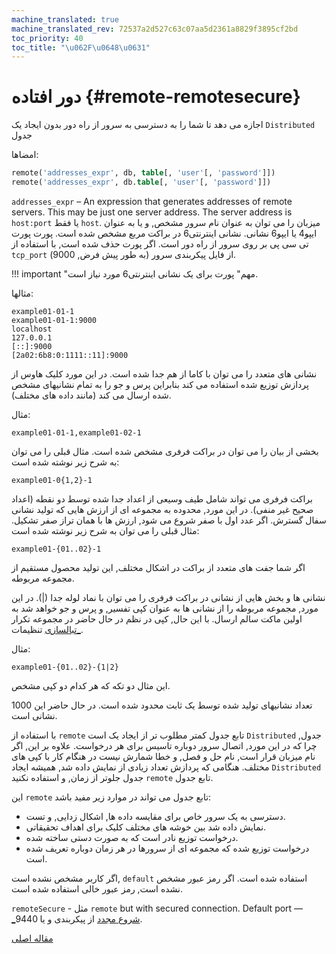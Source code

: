 ```yaml
---
machine_translated: true
machine_translated_rev: 72537a2d527c63c07aa5d2361a8829f3895cf2bd
toc_priority: 40
toc_title: "\u062F\u0648\u0631"
---
```


# دور افتاده {#remote-remotesecure}

اجازه می دهد تا شما را به دسترسی به سرور از راه دور بدون ایجاد یک `Distributed` جدول

امضاها:

``` sql
remote('addresses_expr', db, table[, 'user'[, 'password']])
remote('addresses_expr', db.table[, 'user'[, 'password']])
```

`addresses_expr` – An expression that generates addresses of remote servers. This may be just one server address. The server address is `host:port` یا فقط `host`. میزبان را می توان به عنوان نام سرور مشخص, و یا به عنوان ایپو4 یا ایپو6 نشانی. نشانی اینترنتی6 در براکت مربع مشخص شده است. پورت پورت تی سی پی بر روی سرور از راه دور است. اگر پورت حذف شده است, با استفاده از `tcp_port` از فایل پیکربندی سرور (به طور پیش فرض, 9000).

!!! important "مهم"
    پورت برای یک نشانی اینترنتی6 مورد نیاز است.

مثالها:

``` text
example01-01-1
example01-01-1:9000
localhost
127.0.0.1
[::]:9000
[2a02:6b8:0:1111::11]:9000
```

نشانی های متعدد را می توان با کاما از هم جدا شده است. در این مورد کلیک هاوس از پردازش توزیع شده استفاده می کند بنابراین پرس و جو را به تمام نشانیهای مشخص شده ارسال می کند (مانند داده های مختلف).

مثال:

``` text
example01-01-1,example01-02-1
```

بخشی از بیان را می توان در براکت فرفری مشخص شده است. مثال قبلی را می توان به شرح زیر نوشته شده است:

``` text
example01-0{1,2}-1
```

براکت فرفری می تواند شامل طیف وسیعی از اعداد جدا شده توسط دو نقطه (اعداد صحیح غیر منفی). در این مورد, محدوده به مجموعه ای از ارزش هایی که تولید نشانی سفال گسترش. اگر عدد اول با صفر شروع می شود, ارزش ها با همان تراز صفر تشکیل. مثال قبلی را می توان به شرح زیر نوشته شده است:

``` text
example01-{01..02}-1
```

اگر شما جفت های متعدد از براکت در اشکال مختلف, این تولید محصول مستقیم از مجموعه مربوطه.

نشانی ها و بخش هایی از نشانی در براکت فرفری را می توان با نماد لوله جدا (\|). در این مورد, مجموعه مربوطه را از نشانی ها به عنوان کپی تفسیر, و پرس و جو خواهد شد به اولین ماکت سالم ارسال. با این حال, کپی در نظم در حال حاضر در مجموعه تکرار [\_تبالسازی](../../operations/settings/settings.md) تنظیمات.

مثال:

``` text
example01-{01..02}-{1|2}
```

این مثال دو تکه که هر کدام دو کپی مشخص.

تعداد نشانیهای تولید شده توسط یک ثابت محدود شده است. در حال حاضر این 1000 نشانی است.

با استفاده از `remote` تابع جدول کمتر مطلوب تر از ایجاد یک است `Distributed` جدول, چرا که در این مورد, اتصال سرور دوباره تاسیس برای هر درخواست. علاوه بر این, اگر نام میزبان قرار است, نام حل و فصل, و خطا شمارش نیست در هنگام کار با کپی های مختلف. هنگامی که پردازش تعداد زیادی از نمایش داده شد, همیشه ایجاد `Distributed` جدول جلوتر از زمان, و استفاده نکنید `remote` تابع جدول.

این `remote` تابع جدول می تواند در موارد زیر مفید باشد:

-   دسترسی به یک سرور خاص برای مقایسه داده ها, اشکال زدایی, و تست.
-   نمایش داده شد بین خوشه های مختلف کلیک برای اهداف تحقیقاتی.
-   درخواست توزیع نادر است که به صورت دستی ساخته شده.
-   درخواست توزیع شده که مجموعه ای از سرورها در هر زمان دوباره تعریف شده است.

اگر کاربر مشخص نشده است, `default` استفاده شده است.
اگر رمز عبور مشخص نشده است, رمز عبور خالی استفاده شده است.

`remoteSecure` - مثل `remote` but with secured connection. Default port — [\_شروع مجدد](../../operations/server-configuration-parameters/settings.md#server_configuration_parameters-tcp_port_secure) از پیکربندی و یا 9440.

[مقاله اصلی](https://clickhouse.tech/docs/en/query_language/table_functions/remote/) <!--hide-->
